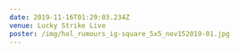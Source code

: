 ```yaml
---
date: 2019-11-16T01:29:03.234Z
venue: Lucky Strike Live
poster: /img/hol_rumours_ig-square_5x5_nov152019-01.jpg
---
```


